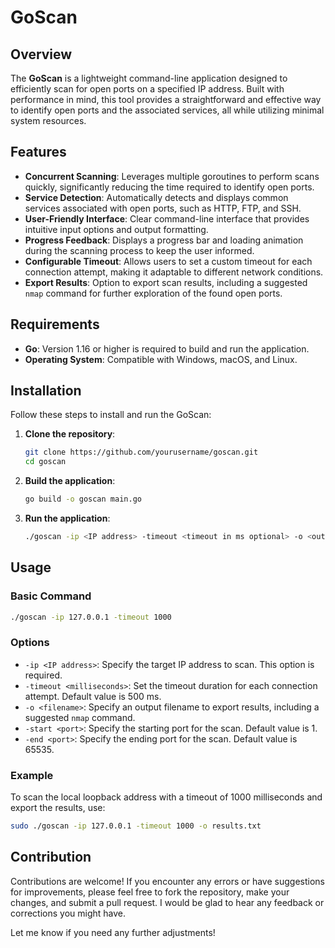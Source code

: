 # GoScan

## Overview

The **GoScan** is a lightweight command-line application designed to efficiently scan for open ports on a specified IP address. Built with performance in mind, this tool provides a straightforward and effective way to identify open ports and the associated services, all while utilizing minimal system resources.

## Features

- **Concurrent Scanning**: Leverages multiple goroutines to perform scans quickly, significantly reducing the time required to identify open ports.
- **Service Detection**: Automatically detects and displays common services associated with open ports, such as HTTP, FTP, and SSH.
- **User-Friendly Interface**: Clear command-line interface that provides intuitive input options and output formatting.
- **Progress Feedback**: Displays a progress bar and loading animation during the scanning process to keep the user informed.
- **Configurable Timeout**: Allows users to set a custom timeout for each connection attempt, making it adaptable to different network conditions.
- **Export Results**: Option to export scan results, including a suggested `nmap` command for further exploration of the found open ports.

## Requirements

- **Go**: Version 1.16 or higher is required to build and run the application.
- **Operating System**: Compatible with Windows, macOS, and Linux.

## Installation

Follow these steps to install and run the GoScan:

1. **Clone the repository**:
   ```bash
   git clone https://github.com/yourusername/goscan.git
   cd goscan
   ```

2. **Build the application**:
   ```bash
   go build -o goscan main.go
   ```

3. **Run the application**:
   ```bash
   ./goscan -ip <IP address> -timeout <timeout in ms optional> -o <output filename>
   ```

## Usage

### Basic Command

```bash
./goscan -ip 127.0.0.1 -timeout 1000
```

### Options

- `-ip <IP address>`: Specify the target IP address to scan. This option is required.
- `-timeout <milliseconds>`: Set the timeout duration for each connection attempt. Default value is 500 ms.
- `-o <filename>`: Specify an output filename to export results, including a suggested `nmap` command.
- `-start <port>`: Specify the starting port for the scan. Default value is 1.
- `-end <port>`: Specify the ending port for the scan. Default value is 65535.

### Example

To scan the local loopback address with a timeout of 1000 milliseconds and export the results, use:

```bash
sudo ./goscan -ip 127.0.0.1 -timeout 1000 -o results.txt
```

## Contribution

Contributions are welcome! If you encounter any errors or have suggestions for improvements, please feel free to fork the repository, make your changes, and submit a pull request. I would be glad to hear any feedback or corrections you might have.

Let me know if you need any further adjustments!
